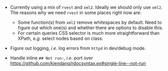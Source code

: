 - Currently using a mix of `rvest` and `xml2`. Ideally we should only use `xml2`. The reasons why we need `rvest` in some places right now are:
  - Some function(s) from `xml2` remove whitespaces by default. Need to figure out which one(s) and whether there are options to disable this.
  - For certain queries CSS selector is much more straightforward than XPath, *e.g.* select nodes based on class.

- Figure out logging, *i.e.* log errors from `httpd` in dev/debug mode.

- Handle inline `## Not run:`, *i.e.* port over https://github.com/kiendang/rdocsyntax.ex#single-line--not-run
